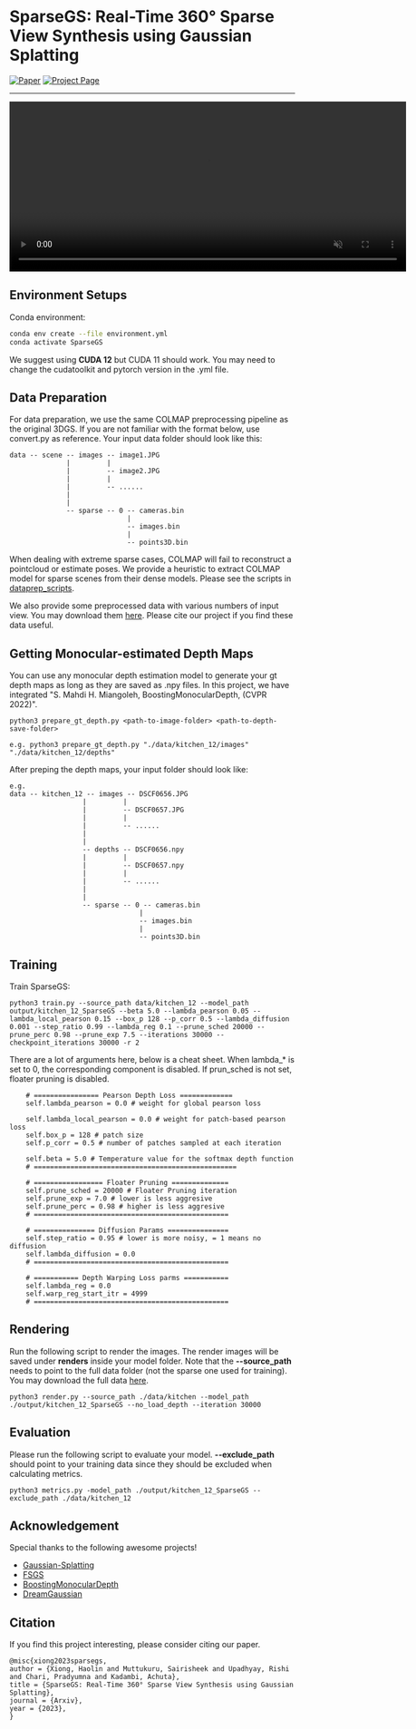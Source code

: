 # SparseGS: Real-Time 360° Sparse View Synthesis using Gaussian Splatting



[![Paper](https://img.shields.io/badge/cs.CV-Paper-b31b1b?logo=arxiv&logoColor=red)](https://arxiv.org/abs/2312.00206)
[![Project Page](https://img.shields.io/badge/SparseGS-Website-blue?logo=googlechrome&logoColor=blue)](https://formycat.github.io/SparseGS-Real-Time-360-Sparse-View-Synthesis-using-Gaussian-Splatting/)
<!-- [![Hits](https://hits.seeyoufarm.com/api/count/incr/badge.svg?url=https%3A%2F%2Fgithub.com%2FVITA-Group%2FFSGS&count_bg=%2379C83D&title_bg=%23555555&icon=&icon_color=%23E7E7E7&title=hits&edge_flat=false)](https://hits.seeyoufarm.com) -->



---------------------------------------------------
<p align="center" >
  <video width="700" height="300" playsinline controls loop autoplay muted>
    <source src="demo.mp4" type="video/mp4">
  </video>
</p>

## Environment Setups
Conda environment:
```bash
conda env create --file environment.yml
conda activate SparseGS
```
We suggest using **CUDA 12** but CUDA 11 should work. You may need to change the cudatoolkit and pytorch version in the .yml file. 

## Data Preparation
For data preparation, we use the same COLMAP preprocessing pipeline as the original 3DGS. If you are not familiar with the format below, use convert.py as reference. Your input data folder should look like this:
``` 
data -- scene -- images -- image1.JPG
              |         |
              |         -- image2.JPG
              |         |
              |         -- ......
              |
              |
              -- sparse -- 0 -- cameras.bin
                             |
                             -- images.bin
                             |
                             -- points3D.bin
``` 
When dealing with extreme sparse cases, COLMAP will fail to reconstruct a pointcloud or estimate poses. We provide a heuristic to extract COLMAP model for sparse scenes from their dense models. Please see the scripts in [dataprep_scripts](dataprep_scripts).

We also provide some preprocessed data with various numbers of input view. You may download them [here](https://drive.google.com/drive/folders/1VVkkPw_ubQ0A3052ErDK4PyDgT9hqfKJ?usp=sharing). Please cite our project if you find these data useful.

## Getting Monocular-estimated Depth Maps
You can use any monocular depth estimation model to generate your gt depth maps as long as they are saved as .npy files. In this project, we have integrated "S. Mahdi H. Miangoleh, BoostingMonocularDepth, (CVPR 2022)". 

```
python3 prepare_gt_depth.py <path-to-image-folder> <path-to-depth-save-folder>

e.g. python3 prepare_gt_depth.py "./data/kitchen_12/images" "./data/kitchen_12/depths"
```
After preping the depth maps, your input folder should look like:
```
e.g.
data -- kitchen_12 -- images -- DSCF0656.JPG
                  |         |
                  |         -- DSCF0657.JPG
                  |         |
                  |         -- ......
                  |
                  |
                  -- depths -- DSCF0656.npy
                  |         |
                  |         -- DSCF0657.npy
                  |         |
                  |         -- ......
                  |
                  |
                  -- sparse -- 0 -- cameras.bin
                                |
                                -- images.bin
                                |
                                -- points3D.bin
```



## Training
Train SparseGS:
``` 
python3 train.py --source_path data/kitchen_12 --model_path output/kitchen_12_SparseGS --beta 5.0 --lambda_pearson 0.05 --lambda_local_pearson 0.15 --box_p 128 --p_corr 0.5 --lambda_diffusion 0.001 --step_ratio 0.99 --lambda_reg 0.1 --prune_sched 20000 --prune_perc 0.98 --prune_exp 7.5 --iterations 30000 --checkpoint_iterations 30000 -r 2
``` 
There are a lot of arguments here, below is a cheat sheet. When lambda_* is set to 0, the corresponding component is disabled. If prun_sched is not set, floater pruning is disabled.
```
    # ================ Pearson Depth Loss =============
    self.lambda_pearson = 0.0 # weight for global pearson loss

    self.lambda_local_pearson = 0.0 # weight for patch-based pearson loss
    self.box_p = 128 # patch size
    self.p_corr = 0.5 # number of patches sampled at each iteration

    self.beta = 5.0 # Temperature value for the softmax depth function
    # ==================================================

    # ================= Floater Pruning ==============
    self.prune_sched = 20000 # Floater Pruning iteration 
    self.prune_exp = 7.0 # lower is less aggresive
    self.prune_perc = 0.98 # higher is less aggresive
    # ================================================

    # =============== Diffusion Params ===============
    self.step_ratio = 0.95 # lower is more noisy, = 1 means no diffusion
    self.lambda_diffusion = 0.0
    # ================================================

    # =========== Depth Warping Loss parms ===========
    self.lambda_reg = 0.0
    self.warp_reg_start_itr = 4999
    # ================================================
```


## Rendering
Run the following script to render the images. The render images will be saved under **renders** inside your model folder. Note that the **--source_path** needs to point to the full data folder (not the sparse one used for training). You may download the full data [here](https://drive.google.com/drive/folders/1VVkkPw_ubQ0A3052ErDK4PyDgT9hqfKJ?usp=sharing).

```
python3 render.py --source_path ./data/kitchen --model_path ./output/kitchen_12_SparseGS --no_load_depth --iteration 30000
```


## Evaluation
Please run the following script to evaluate your model. **--exclude_path** should point to your training data since they should be excluded when calculating metrics.

```
python3 metrics.py -model_path ./output/kitchen_12_SparseGS --exclude_path ./data/kitchen_12
```

## Acknowledgement

Special thanks to the following awesome projects!

- [Gaussian-Splatting](https://github.com/graphdeco-inria/gaussian-splatting)
- [FSGS](https://github.com/VITA-Group/FSGS)
- [BoostingMonocularDepth](https://github.com/compphoto/BoostingMonocularDepth?tab=readme-ov-file)
- [DreamGaussian](https://github.com/dreamgaussian/dreamgaussian)

## Citation
If you find this project interesting, please consider citing our paper.

```
@misc{xiong2023sparsegs,
author = {Xiong, Haolin and Muttukuru, Sairisheek and Upadhyay, Rishi and Chari, Pradyumna and Kadambi, Achuta},
title = {SparseGS: Real-Time 360° Sparse View Synthesis using Gaussian Splatting},
journal = {Arxiv},
year = {2023},
}
```

